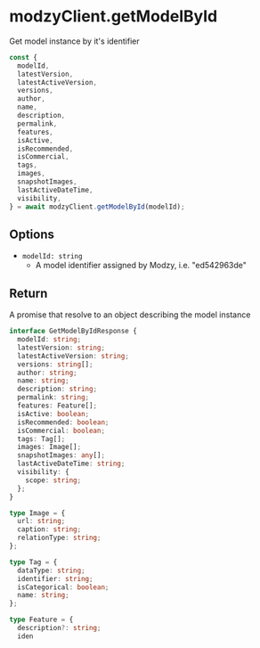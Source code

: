 # modzyClient.getModelById

Get model instance by it's identifier

```javascript
const {
  modelId,
  latestVersion,
  latestActiveVersion,
  versions,
  author,
  name,
  description,
  permalink,
  features,
  isActive,
  isRecommended,
  isCommercial,
  tags,
  images,
  snapshotImages,
  lastActiveDateTime,
  visibility,
} = await modzyClient.getModelById(modelId);
```

## Options

- `modelId: string`
  - A model identifier assigned by Modzy, i.e. "ed542963de"

## Return

A promise that resolve to an object describing the model instance

```typescript
interface GetModelByIdResponse {
  modelId: string;
  latestVersion: string;
  latestActiveVersion: string;
  versions: string[];
  author: string;
  name: string;
  description: string;
  permalink: string;
  features: Feature[];
  isActive: boolean;
  isRecommended: boolean;
  isCommercial: boolean;
  tags: Tag[];
  images: Image[];
  snapshotImages: any[];
  lastActiveDateTime: string;
  visibility: {
    scope: string;
  };
}

type Image = {
  url: string;
  caption: string;
  relationType: string;
};

type Tag = {
  dataType: string;
  identifier: string;
  isCategorical: boolean;
  name: string;
};

type Feature = {
  description?: string;
  iden